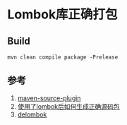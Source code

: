 # Lombok库正确打包
## Build
```shell
mvn clean compile package -Prelease
```
## 参考
1. [maven-source-plugin](https://maven.apache.org/plugins/maven-source-plugin/jar-no-fork-mojo.html)
2. [使用了lombok后如何生成正确源码包](https://ifeve.com/使用了lombok后如何生成正确源码包/)
2. [delombok](https://projectlombok.org/features/delombok)